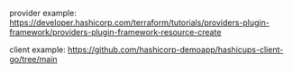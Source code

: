 
provider example: https://developer.hashicorp.com/terraform/tutorials/providers-plugin-framework/providers-plugin-framework-resource-create

client example: https://github.com/hashicorp-demoapp/hashicups-client-go/tree/main